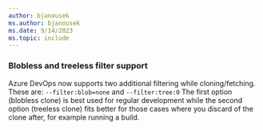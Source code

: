 ```yaml
---
author: bjanousek
ms.author: bjanousek
ms.date: 9/14/2023
ms.topic: include
---
```


### Blobless and treeless filter support

Azure DevOps now supports two additional filtering while cloning/fetching. These are:
`--filter:blob=none`
and
`--filter:tree:0`
The first option (blobless clone) is best used for regular development while the second option (treeless clone) fits better for those cases where you discard of the clone after, for example running a build.
